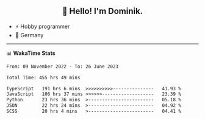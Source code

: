 <h2 align="center">👋 Hello! I'm Dominik.</h2>

- ⚡ Hobby programmer
- 📍 Germany

---
📊 **WakaTime Stats**
<!--START_SECTION:waka-->

```txt
From: 09 November 2022 - To: 26 June 2023

Total Time: 455 hrs 49 mins

TypeScript   191 hrs 6 mins  >>>>>>>>>>---------------   41.93 %
JavaScript   106 hrs 37 mins >>>>>>-------------------   23.39 %
Python       23 hrs 36 mins  >------------------------   05.18 %
JSON         22 hrs 24 mins  >------------------------   04.92 %
SCSS         20 hrs 4 mins   >------------------------   04.41 %
```

<!--END_SECTION:waka-->
